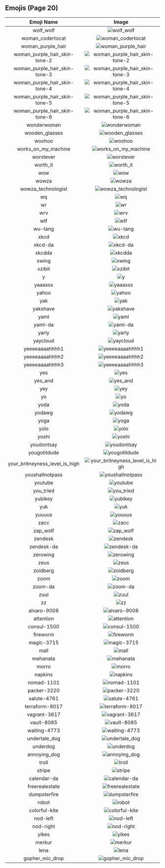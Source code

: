 
  ## Emojis (Page 20)
  |Emoji Name|Image|
  | :-: | :-: |
  |wolf_wolf| ![wolf_wolf](/output/wolf_wolf.png)|
  |woman_codertocat| ![woman_codertocat](/output/woman_codertocat.png)|
  |woman_purple_hair| ![woman_purple_hair](/output/woman_purple_hair.png)|
  |woman_purple_hair_skin-tone-2| ![woman_purple_hair_skin-tone-2](/output/woman_purple_hair_skin-tone-2.png)|
  |woman_purple_hair_skin-tone-3| ![woman_purple_hair_skin-tone-3](/output/woman_purple_hair_skin-tone-3.png)|
  |woman_purple_hair_skin-tone-4| ![woman_purple_hair_skin-tone-4](/output/woman_purple_hair_skin-tone-4.png)|
  |woman_purple_hair_skin-tone-5| ![woman_purple_hair_skin-tone-5](/output/woman_purple_hair_skin-tone-5.png)|
  |woman_purple_hair_skin-tone-6| ![woman_purple_hair_skin-tone-6](/output/woman_purple_hair_skin-tone-6.png)|
  |wonderwoman| ![wonderwoman](/output/wonderwoman.png)|
  |wooden_glasses| ![wooden_glasses](/output/wooden_glasses.png)|
  |woohoo| ![woohoo](/output/woohoo.png)|
  |works_on_my_machine| ![works_on_my_machine](/output/works_on_my_machine.jpg)|
  |worstever| ![worstever](/output/worstever.jpg)|
  |worth_it| ![worth_it](/output/worth_it.png)|
  |wow| ![wow](/output/wow.gif)|
  |wowza| ![wowza](/output/wowza.png)|
  |wowza_technologist| ![wowza_technologist](/output/wowza_technologist.png)|
  |wq| ![wq](/output/wq.png)|
  |wr| ![wr](/output/wr.gif)|
  |wrv| ![wrv](/output/wrv.png)|
  |wtf| ![wtf](/output/wtf.png)|
  |wu-tang| ![wu-tang](/output/wu-tang.jpg)|
  |xkcd| ![xkcd](/output/xkcd.png)|
  |xkcd-da| ![xkcd-da](/output/xkcd-da)|
  |xkcdda| ![xkcdda](/output/xkcdda.png)|
  |xwing| ![xwing](/output/xwing.png)|
  |xzibit| ![xzibit](/output/xzibit.png)|
  |y| ![y](/output/y.gif)|
  |yaaasss| ![yaaasss](/output/yaaasss.png)|
  |yahoo| ![yahoo](/output/yahoo.jpg)|
  |yak| ![yak](/output/yak.jpg)|
  |yakshave| ![yakshave](/output/yakshave.png)|
  |yaml| ![yaml](/output/yaml.png)|
  |yaml-da| ![yaml-da](/output/yaml-da.png)|
  |yarly| ![yarly](/output/yarly.png)|
  |yaycloud| ![yaycloud](/output/yaycloud.png)|
  |yeeeeaaaahhhh1| ![yeeeeaaaahhhh1](/output/yeeeeaaaahhhh1.png)|
  |yeeeeaaaahhhh2| ![yeeeeaaaahhhh2](/output/yeeeeaaaahhhh2.png)|
  |yeeeeaaaahhhh3| ![yeeeeaaaahhhh3](/output/yeeeeaaaahhhh3.png)|
  |yes| ![yes](/output/yes.png)|
  |yes_and| ![yes_and](/output/yes_and.png)|
  |yey| ![yey](/output/yey.png)|
  |yo| ![yo](/output/yo.png)|
  |yoda| ![yoda](/output/yoda.gif)|
  |yodawg| ![yodawg](/output/yodawg.jpg)|
  |yoga| ![yoga](/output/yoga.gif)|
  |yolo| ![yolo](/output/yolo.png)|
  |yoshi| ![yoshi](/output/yoshi.gif)|
  |youdontsay| ![youdontsay](/output/youdontsay.png)|
  |yougotitdude| ![yougotitdude](/output/yougotitdude.gif)|
  |your_britneyness_level_is_high| ![your_britneyness_level_is_high](/output/your_britneyness_level_is_high.jpg)|
  |youshallnotpass| ![youshallnotpass](/output/youshallnotpass.jpg)|
  |youtube| ![youtube](/output/youtube.png)|
  |you_tried| ![you_tried](/output/you_tried.png)|
  |yubikey| ![yubikey](/output/yubikey.png)|
  |yuk| ![yuk](/output/yuk.jpg)|
  |yuuuus| ![yuuuus](/output/yuuuus.png)|
  |zacc| ![zacc](/output/zacc.gif)|
  |zap_wolf| ![zap_wolf](/output/zap_wolf.png)|
  |zendesk| ![zendesk](/output/zendesk.png)|
  |zendesk-da| ![zendesk-da](/output/zendesk-da.png)|
  |zerowing| ![zerowing](/output/zerowing.png)|
  |zeus| ![zeus](/output/zeus.jpg)|
  |zoidberg| ![zoidberg](/output/zoidberg.png)|
  |zoom| ![zoom](/output/zoom.png)|
  |zoom-da| ![zoom-da](/output/zoom-da.png)|
  |zuul| ![zuul](/output/zuul.png)|
  |zz| ![zz](/output/zz.png)|
  |alvaro-9008| ![alvaro-9008](/output/alvaro-9008.jpg)|
  |attention| ![attention](/output/attention.png)|
  |consul-1500| ![consul-1500](/output/consul-1500.png)|
  |fireworm| ![fireworm](/output/fireworm.jpg)|
  |magic-3715| ![magic-3715](/output/magic-3715.gif)|
  |mall| ![mall](/output/mall)|
  |mehanata| ![mehanata](/output/mehanata)|
  |morro| ![morro](/output/morro)|
  |napkins| ![napkins](/output/napkins.png)|
  |nomad-1101| ![nomad-1101](/output/nomad-1101.png)|
  |packer-3220| ![packer-3220](/output/packer-3220.png)|
  |salute-4761| ![salute-4761](/output/salute-4761.png)|
  |terraform-8017| ![terraform-8017](/output/terraform-8017.png)|
  |vagrant-3617| ![vagrant-3617](/output/vagrant-3617.png)|
  |vault-8085| ![vault-8085](/output/vault-8085.png)|
  |waiting-4773| ![waiting-4773](/output/waiting-4773.png)|
  |undertale_dog| ![undertale_dog](/output/undertale_dog.gif)|
  |underdog| ![underdog](/output/underdog)|
  |annoying_dog| ![annoying_dog](/output/annoying_dog)|
  |troll| ![troll](/output/troll.png)|
  |stripe| ![stripe](/output/stripe.png)|
  |calendar-da| ![calendar-da](/output/calendar-da.png)|
  |freerealestate| ![freerealestate](/output/freerealestate.jpg)|
  |dumpsterfire| ![dumpsterfire](/output/dumpsterfire.gif)|
  |robot| ![robot](/output/robot.png)|
  |colorful-kite| ![colorful-kite](/output/colorful-kite.png)|
  |nod-left| ![nod-left](/output/nod-left.gif)|
  |nod-right| ![nod-right](/output/nod-right)|
  |yikes| ![yikes](/output/yikes.gif)|
  |merkur| ![merkur](/output/merkur.png)|
  |lena| ![lena](/output/lena.jpg)|
  |gopher_mic_drop| ![gopher_mic_drop](/output/gopher_mic_drop.png)|
  